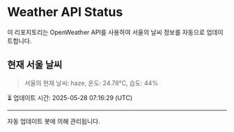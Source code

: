 
# Weather API Status

이 리포지토리는 OpenWeather API를 사용하여 서울의 날씨 정보를 자동으로 업데이트합니다.

## 현재 서울 날씨
> 서울의 현재 날씨: haze, 온도: 24.78°C, 습도: 44%

⏳ 업데이트 시간: 2025-05-28 07:16:29 (UTC)

---
자동 업데이트 봇에 의해 관리됩니다.
